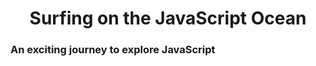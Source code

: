 <h1 align= "center">Surfing on the JavaScript Ocean</h1>

### An exciting journey to explore JavaScript
